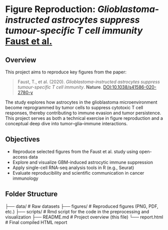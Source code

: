 # Figure Reproduction: *Glioblastoma-instructed astrocytes suppress tumour-specific T cell immunity* [Faust et al.](https://www.nature.com/articles/s41586-025-08997-x#Abs1)

## Overview

This project aims to reproduce key figures from the paper:

> Faust, T., et al. (2020). *Glioblastoma-instructed astrocytes suppress tumour-specific T cell immunity*. **Nature**. [DOI:10.1038/s41586-020-2780-y](https://doi.org/10.1038/s41586-020-2780-y)

The study explores how astrocytes in the glioblastoma microenvironment become reprogrammed by tumor cells to suppress cytotoxic T cell responses, thereby contributing to immune evasion and tumor persistence. This project serves as both a technical exercise in figure reproduction and a conceptual deep dive into tumor–glia–immune interactions.

## Objectives

- Reproduce selected figures from the Faust et al. study using open-access data
- Explore and visualize GBM-induced astrocytic immune suppression
- Apply single-cell RNA-seq analysis tools in R (e.g., Seurat)
- Evaluate reproducibility and scientific communication in cancer immunology

## Folder Structure

├── data/ # Raw datasets
├── figures/ # Reproduced figures (PNG, PDF, etc.)
├── scripts/ # Rmd script for the code in the preprocessing and visualization
├── README.md # Project overview (this file)
└── report.html # Final compiled HTML report
